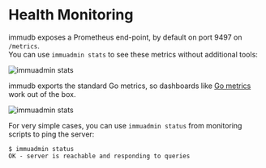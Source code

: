 # Health Monitoring

<WrappedSection>

immudb exposes a Prometheus end-point, by default on port 9497 on `/metrics`.<br/>
You can use `immuadmin stats` to see these metrics without additional tools:

<div class="wrapped-picture blend-screen">

![immuadmin stats](/immudb/immuadmin-stats.png)

</div>

immudb exports the standard Go metrics, so dashboards like [Go metrics](https://grafana.com/grafana/dashboards/10826) work out of the box.

<div class="wrapped-picture">

![immuadmin stats](/immudb/grafana-go.jpg)

</div>

For very simple cases, you can use `immuadmin status` from monitoring scripts to ping the server:

```
$ immuadmin status
OK - server is reachable and responding to queries
```

</WrappedSection>
